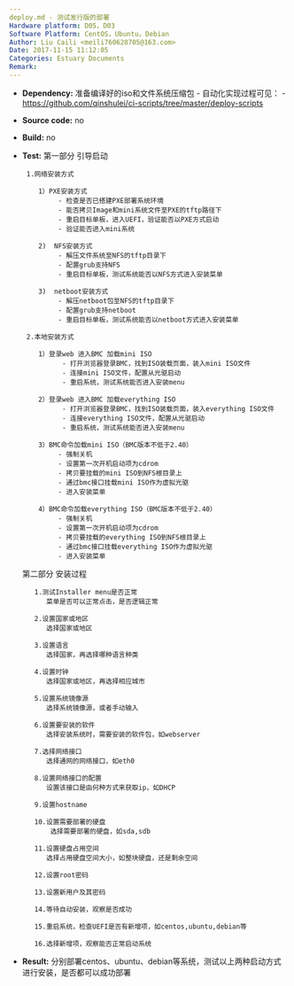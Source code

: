 ```yaml
---
deploy.md - 测试发行版的部署
Hardware platform: D05，D03
Software Platform: CentOS，Ubuntu，Debian
Author: Liu Caili <meili760628705@163.com>  
Date: 2017-11-15 11:12:05  
Categories: Estuary Documents  
Remark:
---
```


- **Dependency:**
    准备编译好的iso和文件系统压缩包
        - 自动化实现过程可见：
        - https://github.com/qinshulei/ci-scripts/tree/master/deploy-scripts

- **Source code:**
    no

- **Build:**
    no

- **Test:**
  第一部分  引导启动
       
       1.网络安装方式
          
          1）PXE安装方式
               - 检查是否已搭建PXE部署系统环境
               - 能否拷贝Image和mini系统文件至PXE的tftp路径下
               - 重启目标单板，进入UEFI，验证能否以PXE方式启动
               - 验证能否进入mini系统
               
          2)  NFS安装方式
               - 解压文件系统至NFS的tftp目录下
               - 配置grub支持NFS
               - 重启目标单板，测试系统能否以NFS方式进入安装菜单
       
          3)  netboot安装方式
               - 解压netboot包至NFS的tftp目录下
               - 配置grub支持netboot
               - 重启目标单板，测试系统能否以netboot方式进入安装菜单
        
       2.本地安装方式
          
          1）登录web 进入BMC 加载mini ISO
                - 打开浏览器登录BMC，找到ISO装载页面，装入mini ISO文件
                - 连接mini ISO文件，配置从光驱启动
                - 重启系统，测试系统能否进入安装menu
                
          2）登录web 进入BMC 加载everything ISO
                - 打开浏览器登录BMC，找到ISO装载页面，装入everything ISO文件
                - 连接everything ISO文件，配置从光驱启动
                - 重启系统，测试系统能否进入安装menu
                
          3）BMC命令加载mini ISO（BMC版本不低于2.40）
               - 强制关机
               - 设置第一次开机启动项为cdrom
               - 拷贝要挂载的mini ISO到NFS根目录上
               - 通过bmc接口挂载mini ISO作为虚拟光驱
               - 进入安装菜单
          
          4）BMC命令加载everything ISO（BMC版本不低于2.40）
               - 强制关机
               - 设置第一次开机启动项为cdrom
               - 拷贝要挂载的everything ISO到NFS根目录上
               - 通过bmc接口挂载everything ISO作为虚拟光驱
               - 进入安装菜单     
  
  第二部分  安装过程
         
         1.测试Installer menu是否正常
            菜单是否可以正常点击，是否逻辑正常
            
         2.设置国家或地区
            选择国家或地区
            
         3.设置语言
            选择国家，再选择哪种语言种类
            
         4.设置时钟
            选择国家或地区，再选择相应城市
            
         5.设置系统镜像源
            选择系统镜像源，或者手动输入
            
         6.设置要安装的软件
            选择安装系统时，需要安装的软件包，如webserver
            
         7.选择网络接口
            选择通网的网络接口，如eth0
            
         8.设置网络接口的配置
            设置该接口是由何种方式来获取ip，如DHCP
            
         9.设置hostname
            
         10.设置需要部署的硬盘
             选择需要部署的硬盘，如sda,sdb
            
         11.设置硬盘占用空间
            选择占用硬盘空间大小，如整块硬盘，还是剩余空间
            
         12.设置root密码
             
         13.设置新用户及其密码
         
         14.等待自动安装，观察是否成功
         
         15.重启系统，检查UEFI是否有新增项，如centos,ubuntu,debian等
         
         16.选择新增项，观察能否正常启动系统
  

- **Result:**
        分别部署centos、ubuntu、debian等系统，测试以上两种启动方式进行安装，是否都可以成功部署


